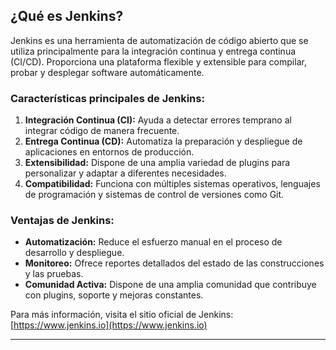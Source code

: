 ## ¿Qué es Jenkins?

Jenkins es una herramienta de automatización de código abierto que se utiliza principalmente para la integración continua y entrega continua (CI/CD). Proporciona una plataforma flexible y extensible para compilar, probar y desplegar software automáticamente. 

### Características principales de Jenkins:
1. **Integración Continua (CI):** Ayuda a detectar errores temprano al integrar código de manera frecuente.
2. **Entrega Continua (CD):** Automatiza la preparación y despliegue de aplicaciones en entornos de producción.
3. **Extensibilidad:** Dispone de una amplia variedad de plugins para personalizar y adaptar a diferentes necesidades.
4. **Compatibilidad:** Funciona con múltiples sistemas operativos, lenguajes de programación y sistemas de control de versiones como Git.

### Ventajas de Jenkins:
- **Automatización:** Reduce el esfuerzo manual en el proceso de desarrollo y despliegue.
- **Monitoreo:** Ofrece reportes detallados del estado de las construcciones y las pruebas.
- **Comunidad Activa:** Dispone de una amplia comunidad que contribuye con plugins, soporte y mejoras constantes.

Para más información, visita el sitio oficial de Jenkins: [https://www.jenkins.io](https://www.jenkins.io)

---